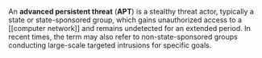 An **advanced persistent threat** (**APT**) is a stealthy threat actor, typically a state or state-sponsored group, which gains unauthorized access to a [[computer network]] and remains undetected for an extended period. In recent times, the term may also refer to non-state-sponsored groups conducting large-scale targeted intrusions for specific goals.